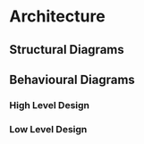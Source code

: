 # Architecture

## Structural Diagrams


## Behavioural Diagrams
### High Level Design


### Low Level Design
